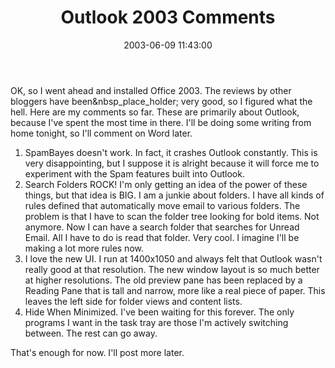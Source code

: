 ﻿---
layout: post
title: "Outlook 2003 Comments"
comments: false
date: 2003-06-09 11:43:00
categories:
 - Technology
subtext-id: 63a9a2bc-9b0e-4451-86f6-1807be2f9e36
alias: /blog/Outlook-2003-Comments.aspx
---


OK, so I went ahead and installed Office 2003. The reviews by other bloggers have been&nbsp_place_holder; very good, so I figured what the hell. Here are my comments so far. These are primarily about Outlook, because I've spent the most time in there. I'll be doing some writing from home tonight, so I'll comment on Word later.

  1. SpamBayes doesn't work. In fact, it crashes Outlook constantly. This is very disappointing, but I suppose it is alright because it will force me to experiment with the Spam features built into Outlook.
  2. Search Folders ROCK! I'm only getting an idea of the power of these things, but that idea is BIG. I am a junkie about folders. I have all kinds of rules defined that automatically move email to various folders. The problem is that I have to scan the folder tree looking for bold items. Not anymore. Now I can have a search folder that searches for Unread Email. All I have to do is read that folder. Very cool. I imagine I'll be making a lot more rules now.
  3. I love the new UI. I run at 1400x1050 and always felt that Outlook wasn't really good at that resolution. The new window layout is so much better at higher resolutions. The old preview pane has been replaced by a Reading Pane that is tall and narrow, more like a real piece of paper. This leaves the left side for folder views and content lists.
  4. Hide When Minimized. I've been waiting for this forever. The only programs I want in the task tray are those I'm actively switching between. The rest can go away.

That's enough for now. I'll post more later.
